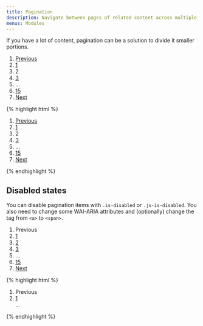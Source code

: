 ```yaml
---
title: Pagination
description: Navigate between pages of related content across multiple pages
menus: Modules
---
```


If you have a lot of content, pagination can be a solution to divide it smaller portions.

<div class="fp-example">
	<nav class="pagination" role="navigation" aria-label="Pagination">
		<ol class="pagination__list">
			<li class="pagination__item pagination__item--previous" role="none presentation">
				<a href="#" class="pagination__link" aria-label="Go to previous page, page 1">Previous</a>
			</li>
			<li class="pagination__item" role="none presentation">
				<a href="#" class="pagination__link" aria-label="Go to page 1">1</a>
			</li>
			<li class="pagination__item is-active" role="none presentation">
				<span class="pagination__link" aria-label="Current page, page 2" aria-current="true">2</span>
			</li>
			<li class="pagination__item" role="none presentation">
				<a href="#" class="pagination__link" aria-label="Go to page 3">3</a>
			</li>
			<li class="pagination__item pagination__item--dummy" role="none presentation">
				<span class="pagination__link" aria-hidden="true">&hellip;</span>
			</li>
			<li class="pagination__item" role="none presentation">
				<a href="#" class="pagination__link" aria-label="Go to last page, page 15">15</a>
			</li>
			<li class="pagination__item pagination__item--next" role="none presentation">
				<a href="#" class="pagination__link" aria-label="Go to next page, page 2">Next</a>
			</li>
		</ol>
	</nav>
</div>

{% highlight html %}
<nav class="pagination" role="navigation" aria-label="Pagination">
	<ol class="pagination__list">
		<li class="pagination__item pagination__item--previous" role="none presentation">
			<a href="#" class="pagination__link" aria-label="Go to previous page, page 1">Previous</a>
		</li>
		<li class="pagination__item" role="none presentation">
			<a href="#" class="pagination__link" aria-label="Go to page 1">1</a>
		</li>
		<li class="pagination__item is-active" role="none presentation">
			<span class="pagination__link" aria-label="Current page, page 2" aria-current="true">2</span>
		</li>
		<li class="pagination__item" role="none presentation">
			<a href="#" class="pagination__link" aria-label="Go to page 3">3</a>
		</li>
		<li class="pagination__item pagination__item--dummy" role="none presentation">
			<span class="pagination__link" aria-hidden="true">&hellip;</span>
		</li>
		<li class="pagination__item" role="none presentation">
			<a href="#" class="pagination__link" aria-label="Go to last page, page 15">15</a>
		</li>
		<li class="pagination__item pagination__item--next" role="none presentation">
			<a href="#" class="pagination__link" aria-label="Go to next page, page 2">Next</a>
		</li>
	</ol>
</nav>
{% endhighlight %}

## Disabled states

You can disable pagination items with `.is-disabled` or `.js-is-disabled`. You also need to change some WAI-ARIA attributes and (optionally) change the tag from `<a>` to `<span>`.

<div class="fp-example">
	<nav class="pagination" role="navigation" aria-label="Pagination">
		<ol class="pagination__list">
			<li class="pagination__item pagination__item--previous is-disabled" role="none presentation">
				<span class="pagination__link" aria-hidden="true">Previous</span>
			</li>
			<li class="pagination__item is-active" role="none presentation">
				<a href="#" class="pagination__link" aria-label="Current page, page 1" aria-current="true">1</a>
			</li>
			<li class="pagination__item" role="none presentation">
				<a href="#" class="pagination__link" aria-label="Go to page 2">2</a>
			</li>
			<li class="pagination__item" role="none presentation">
				<a href="#" class="pagination__link" aria-label="Go to page 3">3</a>
			</li>
			<li class="pagination__item pagination__item--dummy" role="none presentation">
				<span class="pagination__link" aria-hidden="true">&hellip;</span>
			</li>
			<li class="pagination__item" role="none presentation">
				<a href="#" class="pagination__link" aria-label="Go to last page, page 15">15</a>
			</li>
			<li class="pagination__item pagination__item--next" role="none presentation">
				<a href="#" class="pagination__link" aria-label="Go to next page, page 2">Next</a>
			</li>
		</ol>
	</nav>
</div>

{% highlight html %}
<nav class="pagination" role="navigation" aria-label="Pagination">
	<ol class="pagination__list">
		<li class="pagination__item pagination__item--previous is-disabled" role="none presentation">
			<span class="pagination__link" aria-hidden="true">Previous</span>
		</li>
		<li class="pagination__item is-active" role="none presentation">
			<a href="#" class="pagination__link" aria-label="Current page, page 1" aria-current="true">1</a>
		</li>
		...
	</ol>
</nav>
{% endhighlight %}
